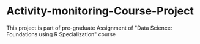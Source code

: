 # Activity-monitoring-Course-Project
This project is part of pre-graduate Assignment of "Data Science: Foundations using R Specialization" course
